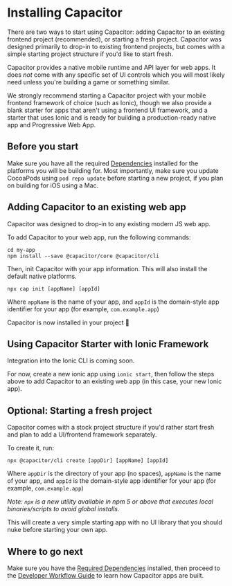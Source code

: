 # Installing Capacitor

There are two ways to start using Capacitor: adding Capacitor to an existing frontend project (recommended), or starting a fresh project. Capacitor was designed primarily to drop-in to existing frontend projects, but comes with a simple starting project structure if you'd like to start fresh.

Capacitor provides a native mobile runtime and API layer for web apps. It does _not_ come with any specific
set of UI controls which you will most likely need unless you're building a game or something similar.

We strongly recommend starting a Capacitor project with your mobile frontend framework of choice (such as Ionic),
though we also provide a blank starter for apps that aren't using a frontend UI framework, and a starter that uses Ionic and
is ready for building a production-ready native app and Progressive Web App.

## Before you start

Make sure you have all the required [Dependencies](./dependencies) installed for the platforms you will be building for. Most importantly,
make sure you update CocoaPods using `pod repo update` before starting a new project, if you plan on building for iOS using a Mac.

## Adding Capacitor to an existing web app

Capacitor was designed to drop-in to any existing modern JS web app.

To add Capacitor to your web app, run the following commands:

```
cd my-app
npm install --save @capacitor/core @capacitor/cli
```

Then, init Capacitor with your app information. This will also install the default
native platforms.

```
npx cap init [appName] [appId]
```

Where `appName` is the name of your app, and `appId` is the domain-style app identifier for your app (for example, `com.example.app`)

Capacitor is now installed in your project 🎉

## Using Capacitor Starter with Ionic Framework

Integration into the Ionic CLI is coming soon.

For now, create a new ionic app using `ionic start`, then follow the steps above to add
Capacitor to an existing web app (in this case, your new Ionic app).


## Optional: Starting a fresh project

Capacitor comes with a stock project structure if you'd rather start fresh and plan to add a UI/frontend framework separately.

To create it, run:

```
npx @capacitor/cli create [appDir] [appName] [appId]
```

Where `appDir` is the directory of your app (no spaces), `appName` is the name of your app, and `appId` is the domain-style app identifier for your app (for example, `com.example.app`)

*Note: `npx` is a new utility available in npm 5 or above that executes local binaries/scripts to avoid global installs.*

This will create a very simple starting app with no UI library that you should nuke before
starting your own app.

## Where to go next

Make sure you have the [Required Dependencies](/docs/getting-started/dependencies) installed, then proceed to the
[Developer Workflow Guide](/docs/basics/workflow) to learn how Capacitor apps are built.
